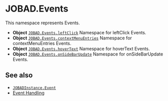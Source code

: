 # JOBAD.Events

This namespace represents Events. 

* **Object** [`JOBAD.Events.leftClick`](leftClick.md) Namespace for leftClick Events. 
* **Object** [`JOBAD.Events.contextMenuEntries`](contextMenuEntries.md) Namespace for contextMenuEntries Events. 
* **Object** [`JOBAD.Events.hoverText`](hoverText.md) Namespace for hoverText Events. 
* **Object** [`JOBAD.Events.onSideBarUpdate`](onSideBarUpdate.md) Namespace for onSideBarUpdate Events. 

## See also

* [`JOBADInstance.Event`](../JOBADInstance/event/index.md)
* [Event Handling](../../../dev/events.md)
